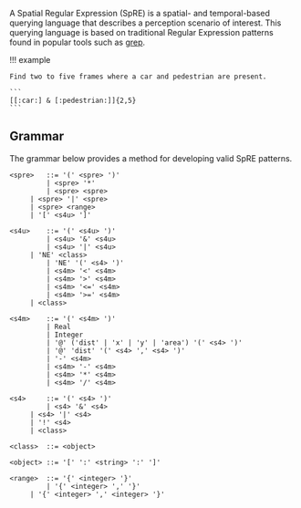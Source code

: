 A Spatial Regular Expression (SpRE) is a spatial- and temporal-based querying language that describes a perception scenario of interest. This querying language is based on traditional Regular Expression patterns found in popular tools such as [grep](https://www.gnu.org/software/grep/manual/grep.html).

!!! example

	Find two to five frames where a car and pedestrian are present.

    ```
	[[:car:] & [:pedestrian:]]{2,5}
	```

## Grammar

The grammar below provides a method for developing valid SpRE patterns.

```
<spre>   ::= '(' <spre> ')'
         | <spre> '*'
         | <spre> <spre>
	 | <spre> '|' <spre>
	 | <spre> <range>
	 | '[' <s4u> ']'
	   
<s4u>    ::= '(' <s4u> ')'
         | <s4u> '&' <s4u>
         | <s4u> '|' <s4u>
	 | 'NE' <class>
         | 'NE' '(' <s4> ')'
         | <s4m> '<' <s4m>
         | <s4m> '>' <s4m>
         | <s4m> '<=' <s4m>
         | <s4m> '>=' <s4m>
	 | <class>

<s4m>    ::= '(' <s4m> ')'
         | Real 
         | Integer 
         | '@' ('dist' | 'x' | 'y' | 'area') '(' <s4> ')'
         | '@' 'dist' '(' <s4> ',' <s4> ')' 
         | '-' <s4m>
         | <s4m> '-' <s4m> 
         | <s4m> '*' <s4m> 
         | <s4m> '/' <s4m>
    
<s4>     ::= '(' <s4> ')'
         | <s4> '&' <s4>
	 | <s4> '|' <s4>
	 | '!' <s4>
	 | <class>

<class>  ::= <object>

<object> ::= '[' ':' <string> ':' ']'

<range>  ::= '{' <integer> '}'
         | '{' <integer> ',' '}'
	 | '{' <integer> ',' <integer> '}'
```
